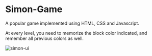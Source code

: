 # Simon-Game

A popular game implemented using HTML, CSS and Javascript.

At every level, you need to memorize the block color indicated, and remember all previous colors as well.

![simon-ui](https://user-images.githubusercontent.com/75270052/162932330-5bdffb96-9ece-4ac4-b2fe-4e3883d2b39a.PNG)



